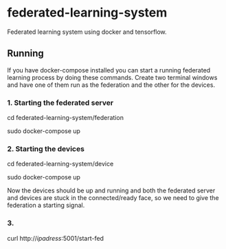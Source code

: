 # federated-learning-system
Federated learning system using docker and tensorflow.


## Running
If you have docker-compose installed you can start a running federated learning process by doing these commands.
Create two terminal windows and have one of them run as the federation and the other for the devices.

### 1. Starting the federated server
cd federated-learning-system/federation

sudo docker-compose up

### 2. Starting the devices
cd federated-learning-system/device

sudo docker-compose up

Now the devices should be up and running and both the federated server and devices are stuck in the connected/ready face, so we need to give the federation a starting signal.

### 3.
curl http://*ipadress*:5001/start-fed

